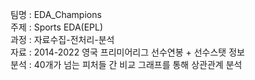 팀명 : EDA_Champions <br/>
주제 : Sports EDA(EPL) <br/>
과정 : 자료수집-전처리-분석 <br/>
자료 : 2014-2022 영국 프리미어리그 선수연봉 + 선수스탯 정보  <br/>
분석 : 40개가 넘는 피처들 간 비교 그래프를 통해 상관관계 분석